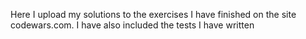 Here I upload my solutions to the exercises I have finished on the site codewars.com. 
I have also included the tests I have written
